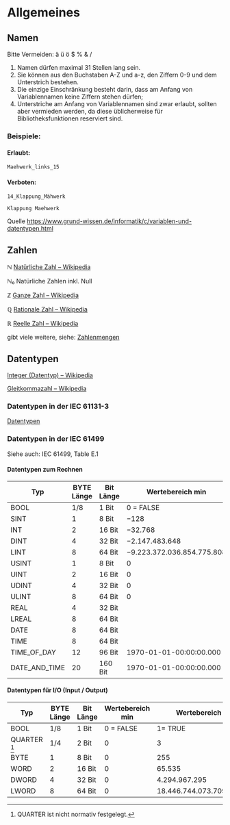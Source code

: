 # Allgemeines

## Namen

Bitte Vermeiden: ä ü ö $ % & / 


1. Namen dürfen maximal 31 Stellen lang sein. 
2. Sie können aus den Buchstaben A-Z und a-z, den Ziffern 0-9 und dem Unterstrich bestehen.
3. Die einzige Einschränkung besteht darin, dass am Anfang von Variablennamen keine Ziffern stehen dürfen; 
4. Unterstriche am Anfang von Variablennamen sind zwar erlaubt, sollten aber vermieden werden, da diese üblicherweise für Bibliotheksfunktionen reserviert sind.


### Beispiele: 

#### Erlaubt: 

`Maehwerk_links_15`

#### Verboten: 

`14_Klappung_Mähwerk`

`Klappung Maehwerk`


Quelle <https://www.grund-wissen.de/informatik/c/variablen-und-datentypen.html>

## Zahlen

&#8469; [Natürliche Zahl – Wikipedia](https://de.wikipedia.org/wiki/Nat%C3%BCrliche_Zahl)

&#8469;₀ Natürliche Zahlen inkl. Null

&#8484; [Ganze Zahl – Wikipedia](https://de.wikipedia.org/wiki/Ganze_Zahl)

&#8474; [Rationale Zahl – Wikipedia](https://de.wikipedia.org/wiki/Rationale_Zahl)

&#8477; [Reelle Zahl – Wikipedia](https://de.wikipedia.org/wiki/Reelle_Zahl)

gibt viele weitere, siehe: [Zahlenmengen ](https://www.matheretter.de/wiki/mathe-zeichen#zahlenmengen)

## Datentypen

[Integer (Datentyp) – Wikipedia](https://de.wikipedia.org/wiki/Integer_(Datentyp))

[Gleitkommazahl – Wikipedia](https://de.wikipedia.org/wiki/Gleitkommazahl)

### Datentypen in der IEC 61131-3

[Datentypen](https://content.helpme-codesys.com/de/CODESYS%20Development%20System/_cds_reference_datatypes.html)

### Datentypen in der IEC 61499

Siehe auch: IEC 61499, Table E.1

#### Datentypen zum Rechnen

| Typ | BYTE Länge | Bit Länge | Wertebereich min | Wertebereich max |
| --- | --- | --- | --- | --- |
| BOOL | 1/8 | 1 Bit | 0 = FALSE | 1 = TRUE |
| SINT | 1 | 8 Bit | −128 | 127 |
| INT | 2 | 16 Bit | −32.768 | 32.767 |
| DINT | 4 | 32 Bit | −2.147.483.648 | 2.147.483.647 |
| LINT | 8 | 64 Bit | −9.223.372.036.854.775.808 | 9.223.372.036.854.775.807 |
| USINT | 1 | 8 Bit | 0 | 255 |
| UINT | 2 | 16 Bit | 0 | 65.535 |
| UDINT | 4 | 32 Bit | 0 | 4.294.967.295 |
| ULINT | 8 | 64 Bit | 0 | 18.446.744.073.709.551.615 |
| REAL | 4 | 32 Bit |   |   |
| LREAL | 8 | 64 Bit |   |   |
| DATE | 8 | 64 Bit |   |   |
| TIME | 8 | 64 Bit |   |   |
| TIME\_OF\_DAY | 12 | 96 Bit | 1970-01-01-00:00:00.000 |   |
| DATE\_AND\_TIME | 20 | 160 Bit | 1970-01-01-00:00:00.000 |   |


#### Datentypen für I/O (Input / Output)

| Typ | BYTE Länge | Bit Länge | Wertebereich min | Wertebereich max |
| --- | --- | --- | --- | --- |
| BOOL | 1/8 | 1 Bit | 0 = FALSE | 1= TRUE |
| QUARTER [^1] | 1/4 | 2 Bit | 0 | 3 |
| BYTE | 1 | 8 Bit | 0 | 255 |
| WORD | 2 | 16 Bit | 0 | 65.535 |
| DWORD | 4 | 32 Bit | 0 | 4.294.967.295 |
| LWORD | 8 | 64 Bit | 0 | 18.446.744.073.709.551.615 |


[^1]: QUARTER ist nicht normativ festgelegt.


